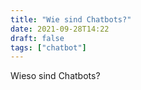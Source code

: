 ```yaml
---
title: "Wie sind Chatbots?"
date: 2021-09-28T14:22
draft: false
tags: ["chatbot"]
---
```


Wieso sind Chatbots?